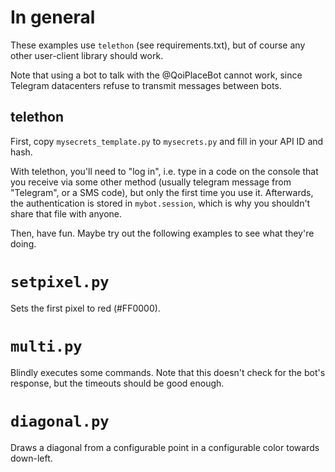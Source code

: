 # In general

These examples use `telethon` (see requirements.txt), but of course any other user-client library should work.

Note that using a bot to talk with the @QoiPlaceBot cannot work, since Telegram datacenters refuse to transmit messages between bots.

## telethon

First, copy `mysecrets_template.py` to `mysecrets.py` and fill in your API ID and hash.

With telethon, you'll need to "log in", i.e. type in a code on the console that you receive via some other method (usually telegram message from "Telegram", or a SMS code), but only the first time you use it. Afterwards, the authentication is stored in `mybot.session`, which is why you shouldn't share that file with anyone.

Then, have fun. Maybe try out the following examples to see what they're doing.

# `setpixel.py`

Sets the first pixel to red (#FF0000).

# `multi.py`

Blindly executes some commands. Note that this doesn't check for the bot's response, but the timeouts should be good enough.

# `diagonal.py`

Draws a diagonal from a configurable point in a configurable color towards down-left.
